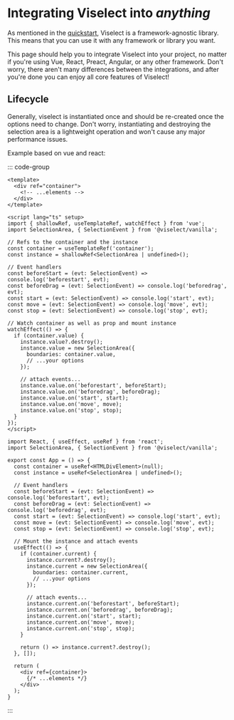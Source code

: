# Integrating Viselect into _anything_ 

As mentioned in the [quickstart](./quickstart.md), Viselect is a framework-agnostic library.
This means that you can use it with any framework or library you want.

This page should help you to integrate Viselect into your project, no matter if you're using Vue, React, Preact, Angular, or any other framework.
Don't worry, there aren't many differences between the integrations, and after you're done you can enjoy all core features of Viselect!

## Lifecycle

Generally, viselect is instantiated once and should be re-created once the options need to change.
Don't worry, instantiating and destroying the selection area is a lightweight operation and won't cause any major performance issues.

Example based on vue and react:

::: code-group

```vue [App.vue]
<template>
  <div ref="container">
    <!-- ...elements -->
  </div>
</template>

<script lang="ts" setup>
import { shallowRef, useTemplateRef, watchEffect } from 'vue';
import SelectionArea, { SelectionEvent } from '@viselect/vanilla';

// Refs to the container and the instance
const container = useTemplateRef('container');
const instance = shallowRef<SelectionArea | undefined>();

// Event handlers
const beforeStart = (evt: SelectionEvent) => console.log('beforestart', evt);
const beforeDrag = (evt: SelectionEvent) => console.log('beforedrag', evt);
const start = (evt: SelectionEvent) => console.log('start', evt);
const move = (evt: SelectionEvent) => console.log('move', evt);
const stop = (evt: SelectionEvent) => console.log('stop', evt);

// Watch container as well as prop and mount instance
watchEffect(() => {
  if (container.value) {
    instance.value?.destroy();
    instance.value = new SelectionArea({
      boundaries: container.value,
      // ...your options
    });

    // attach events...
    instance.value.on('beforestart', beforeStart);
    instance.value.on('beforedrag', beforeDrag);
    instance.value.on('start', start);
    instance.value.on('move', move);
    instance.value.on('stop', stop);
  }
});
</script>
```

```tsx [App.tsx]
import React, { useEffect, useRef } from 'react';
import SelectionArea, { SelectionEvent } from '@viselect/vanilla';

export const App = () => {
  const container = useRef<HTMLDivElement>(null);
  const instance = useRef<SelectionArea | undefined>();

  // Event handlers
  const beforeStart = (evt: SelectionEvent) => console.log('beforestart', evt);
  const beforeDrag = (evt: SelectionEvent) => console.log('beforedrag', evt);
  const start = (evt: SelectionEvent) => console.log('start', evt);
  const move = (evt: SelectionEvent) => console.log('move', evt);
  const stop = (evt: SelectionEvent) => console.log('stop', evt);

  // Mount the instance and attach events
  useEffect(() => {
    if (container.current) {
      instance.current?.destroy();
      instance.current = new SelectionArea({
        boundaries: container.current,
        // ...your options
      });

      // attach events...
      instance.current.on('beforestart', beforeStart);
      instance.current.on('beforedrag', beforeDrag);
      instance.current.on('start', start);
      instance.current.on('move', move);
      instance.current.on('stop', stop);
    }

    return () => instance.current?.destroy();
  }, []);

  return (
    <div ref={container}>
      {/* ...elements */}
    </div>
  );
}
```

:::

